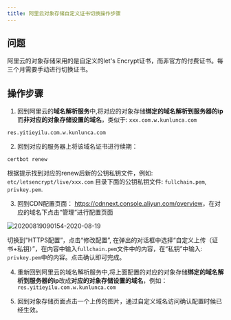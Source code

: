 ```yaml
---
title: 阿里云对象存储自定义证书切换操作步骤
---
```






## 问题

阿里云的对象存储采用的是自定义的let's Encrypt证书，而非官方的付费证书。每三个月需要手动进行切换证书。

## 操作步骤

1. 回到阿里云的**域名解析服务**中,将对应的对象存储**绑定的域名解析到服务器的ip**而**非对应的对象存储设置的域名**，类似于: `xxx.com.w.kunlunca.com`

```
res.yitieyilu.com.w.kunlunca.com

```

2. 回到对应的服务器上将该域名证书进行续期：

```
certbot renew
```

根据提示找到对应的renew后新的公钥私钥文件，例如: `etc/letsencrypt/live/xxx.com` 目录下面的公钥私钥文件: `fullchain.pem`, `privkey.pem`.

3. 回到CDN配置页面： <https://cdnnext.console.aliyun.com/overview>，在对应的域名下点击“管理”进行配置页面

![20200819090154-2020-08-19](https://raw.githubusercontent.com/alterhu2020/StorageHub/master/img/20200819090154-2020-08-19.png)

切换到"HTTPS配置”，点击“修改配置”, 在弹出的对话框中选择“自定义上传（证书+私钥）”，在内容中输入`fullchain.pem`文件中的内容，在“私钥”中输入: `privkey.pem`中的内容。点击确认即可完成。

4. 重新回到阿里云的域名解析服务中,将上面配置的对应的对象存储**绑定的域名解析到服务器的ip**改成**对应的对象存储设置的域名**，例如：
`res.yitieyilu.com.w.kunlunca.com`

5. 回到对象存储页面点击一个上传的图片，通过自定义域名访问确认配置时候已经生效。
